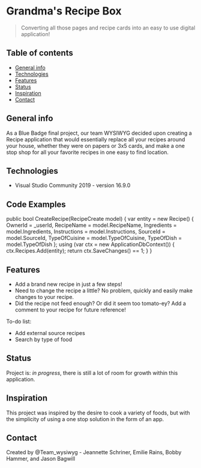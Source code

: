 # Grandma's Recipe Box
> Converting all those pages and recipe cards into an easy to use digital application!

## Table of contents
* [General info](#general-info)
* [Technologies](#technologies)
* [Features](#features)
* [Status](#status)
* [Inspiration](#inspiration)
* [Contact](#contact)

## General info
As a Blue Badge final project, our team WYSIWYG decided upon creating a Recipe application that would essentially
replace all your recipes around your house, whether they were on papers or 3x5 cards, and make a one stop shop for 
all your favorite recipes in one easy to find location.


## Technologies
* Visual Studio Community 2019 - version 16.9.0 


## Code Examples
public bool CreateRecipe(RecipeCreate model)
        {
            var entity =
                new Recipe()
                {
                    OwnerId = _userId,
                    RecipeName = model.RecipeName,
                    Ingredients = model.Ingredients,
                    Instructions = model.Instructions,
                    SourceId = model.SourceId,
                    TypeOfCuisine = model.TypeOfCuisine,
                    TypeOfDish = model.TypeOfDish
                };
            using (var ctx = new ApplicationDbContext())
            {
                ctx.Recipes.Add(entity);
                return ctx.SaveChanges() == 1;
            }
        }

## Features
* Add a brand new recipe in just a few steps!
* Need to change the recipe a little? No problem, quickly and easily make changes to your recipe.
* Did the recipe not feed enough? Or did it seem too tomato-ey? Add a comment to your recipe for future reference!

To-do list:
* Add external source recipes
* Search by type of food

## Status
Project is: _in progress_, there is still a lot of room for growth within this application.

## Inspiration
This project was inspired by the desire to cook a variety of foods, but with the simplicity of using a one stop solution in the form of an app.

## Contact
Created by @Team_wysiwyg - Jeannette Schriner, Emilie Rains, Bobby Hammer, and Jason Bagwill
